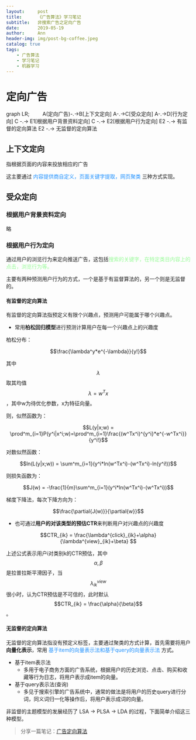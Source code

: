 ```yaml
---
layout:     post
title:      《广告算法》学习笔记
subtitle:   非搜索广告之定向广告
date:       2019-05-19
author:     Ann
header-img: img/post-bg-coffee.jpeg
catalog: true
tags:
    - 广告算法
    - 学习笔记
    - 机器学习
---
```

# 定向广告

<div class="mermaid">
graph LR;
　　 A(定向广告)-.->B[上下文定向]
    A-.->C[受众定向]
    A-.->D[行为定向]
    C -.-> E1[根据用户背景资料定向]
    C -.-> E2[根据用户行为定向]
    E2 -.-> 有监督的定向算法
    E2 -.-> 无监督的定向算法
</div>


## 上下文定向

指根据页面的内容来投放相应的广告

这主要通过<font color='#1E90FF'> 内容提供商自定义，页面关键字提取，网页聚类 </font>三种方式实现。

## 受众定向
### 根据用户背景资料定向
略

### 根据用户行为定向
通过用户的浏览行为来定向推送广告，这包括<font color='#98FB98'>搜索的关键字，在特定类目内容上的点击，浏览行为等。</font>

主要有两种预测用户行为的方式，一个是基于有监督算法的，另一个则是无监督的。

#### 有监督的定向算法

有监督的定向算法指预定义有限个兴趣点，预测用户可能属于哪个兴趣点。

- 常用**柏松回归模型**进行预测计算用户在每一个兴趣点上的兴趣度


柏松分布：

$$\frac{\lambda^y*e^{-\lambda}}{y!}$$

其中 $$\lambda$$ 取其均值 $$\lambda = w^Tx$$，其中w为待优化参数，x为特征向量。

则，似然函数为：

$$L(y|x;w) = \prod^m_{i=1}P(y^i|x^i;w)=\prod^m_{i=1}\frac{(w^Tx^i)^{y^i}*e^{-w^Tx^i}}{y^i!}$$

对数似然函数：

$$ln(L(y|x;w)) = \sum^m_{i=1}(y^i*ln(w^Tx^i)-(w^Tx^i)-ln(y^i!))$$

则损失函数为：

$$J(w) = -\frac{1}{m}\sum^m_{i=1}(y^i*ln(w^Tx^i)-(w^Tx^i))$$

梯度下降法，每次下降方向为：

$$\frac{\partial{J(w)}}{\partial{w}}$$

- 也可通过**用户的对该类型的预估CTR**来判断用户对兴趣点的兴趣度

$$CTR_{ik} = \frac{\lambda^{click}_{ik}+\alpha}{\lambda^{view}_{ik}+\beta} $$

上述公式表示用户i对类别k的CTR预估，其中$$\alpha,\beta$$是拉普拉斯平滑因子，当$$\lambda^{view}_{ik}$$很小时，认为CTR预估是不可信的，此时默认$$CTR_{ik} = \frac{\alpha}{\beta}$$。

#### 无监督的定向算法

无监督的定向算法指没有预定义标签，主要通过聚类的方式计算，首先需要将用户**向量化表示**，常用<font color='#1E90FF'> 基于item的向量表示法和基于query的向量表示法 </font>方式。

- 基于item表示法
    - 多用于电子商务方面的广告系统，根据用户的历史浏览、点击、购买和收藏等行为日志，将用户表示成item的向量。
- 基于query表示法(查询)
    - 多见于搜索引擎的广告系统中，通常的做法是将用户的历史query进行分词，同义词归一化等操作后，将用户表示成词的向量。

非监督的主题模型的发展经历了 LSA -> PLSA -> LDA 的过程，下面简单介绍这三种模型。

> 分享一篇笔记：[广告定向算法](http://wulc.me/2017/04/28/%E8%AE%A1%E7%AE%97%E5%B9%BF%E5%91%8A%E7%AC%94%E8%AE%B0(3)--%E5%8F%97%E4%BC%97%E5%AE%9A%E5%90%91/)